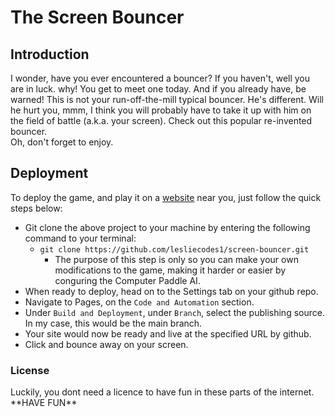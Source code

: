 <h1>The Screen Bouncer</h1>

<h2>Introduction</h2>

I wonder, have you ever encountered a bouncer? If you haven't, well you are in luck. why! You get to meet one today. And if you already have, be warned! This is not your run-off-the-mill typical bouncer. He's different. Will he hurt you, mmm, I think you will probably have to take it up with him on the field of battle (a.k.a. your screen). Check out this popular re-invented bouncer. <br>
Oh, don't forget to enjoy.

<h2>Deployment</h2>

To deploy the game, and play it on a [website](lesliecodes1.github.io/screen-bouncer/) near you, just follow the quick steps below: <br>
* Git clone the above project to your machine by entering the following command to your terminal:
    * `git clone https://github.com/lesliecodes1/screen-bouncer.git`
        * The purpose of this step is only so you can make your own modifications to the game, making it harder or easier by conguring the Computer Paddle AI.
* When ready to deploy, head on to the Settings tab on your github repo. 
* Navigate to Pages, on the `Code and Automation` section.
* Under `Build and Deployment`, under `Branch`, select the publishing source. In my case, this would be the main branch.
* Your site would now be ready and live at the specified URL by github. 
* Click and bounce away on your screen. <br>

<h3>License</h3>
Luckily, you dont need a licence to have fun in these parts of the internet.
**HAVE FUN**
